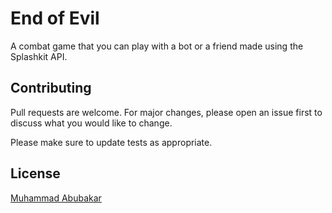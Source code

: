 # End of Evil
A combat game that you can play with a bot or a friend made using the Splashkit API.

## Contributing
Pull requests are welcome. For major changes, please open an issue first to discuss what you would like to change.

Please make sure to update tests as appropriate.

## License
[Muhammad Abubakar](https://www.linkedin.com/in/muabubakar/)
